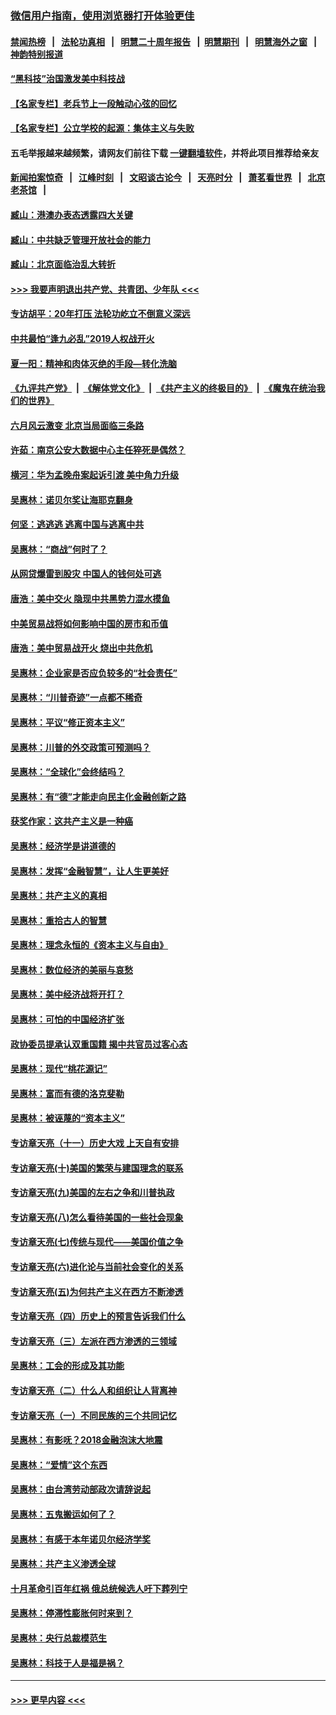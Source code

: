 ### [微信用户指南，使用浏览器打开体验更佳](https://github.com/gfw-breaker/banned-news1/blob/master/indexes/wechat-guide.md?t=0)
#### [禁闻热榜](热点新闻.md?t=0)  &nbsp;&nbsp;|&nbsp;&nbsp; [法轮功真相](https://github.com/gfw-breaker/truth/blob/master/README.md?t=0) &nbsp;&nbsp;|&nbsp;&nbsp; [明慧二十周年报告](https://github.com/gfw-breaker/mh-reports/blob/master/README.md?t=0) &nbsp;&nbsp;|&nbsp;&nbsp;[明慧期刊](https://github.com/gfw-breaker/mh-qikan) &nbsp;&nbsp;|&nbsp;&nbsp; [明慧海外之窗](https://github.com/gfw-breaker/mh-news/blob/master/README.md?t=0) &nbsp;&nbsp;|&nbsp;&nbsp; [神韵特别报道](https://github.com/gfw-breaker/mh-news/blob/master/shenyun.md?t=0)
#### [“黑科技”治国激发美中科技战](../pages/nsc423/n11638056.md?t=02041144) 
#### [【名家专栏】老兵节上一段触动心弦的回忆](../pages/nsc423/n11646016.md?t=02041144) 
#### [【名家专栏】公立学校的起源：集体主义与失败](../pages/nsc423/n11601833.md?t=02041144) 
#### 五毛举报越来越频繁，请网友们前往下载 [一键翻墙软件](https://github.com/gfw-breaker/ssr-accounts)，并将此项目推荐给亲友
#### [新闻拍案惊奇](https://github.com/gfw-breaker/banned-news1/blob/master/pages/link4.md) &nbsp;&nbsp;|&nbsp;&nbsp; [江峰时刻](https://github.com/gfw-breaker/banned-news1/blob/master/pages/link4.md) &nbsp;&nbsp;|&nbsp;&nbsp; [文昭谈古论今](https://github.com/gfw-breaker/banned-news1/blob/master/pages/link4.md) &nbsp;&nbsp;|&nbsp;&nbsp; [天亮时分](https://github.com/gfw-breaker/banned-news1/blob/master/pages/link4.md) &nbsp;&nbsp;|&nbsp;&nbsp; [萧茗看世界](https://github.com/gfw-breaker/banned-news1/blob/master/pages/link4.md) &nbsp;&nbsp;|&nbsp;&nbsp; [北京老茶馆](https://github.com/gfw-breaker/banned-news1/blob/master/pages/link4.md) &nbsp;&nbsp;|&nbsp;&nbsp; 
#### [臧山：港澳办表态透露四大关键](../pages/nsc423/n11421628.md?t=02041144) 
#### [臧山：中共缺乏管理开放社会的能力](../pages/nsc423/n11407457.md?t=02041144) 
#### [臧山：北京面临治乱大转折](../pages/nsc423/n11406895.md?t=02041144) 
#### [>>> 我要声明退出共产党、共青团、少年队 <<<](https://github.com/begood0513/goodnews/blob/master/quit/letter.md) 
#### [专访胡平：20年打压 法轮功屹立不倒意义深远](../pages/nsc423/n11398800.md?t=02041144) 
#### [中共最怕“逢九必乱”2019人权战开火](../pages/nsc423/n11385248.md?t=02041144) 
#### [夏一阳：精神和肉体灭绝的手段—转化洗脑](../pages/nsc423/n11368250.md?t=02041144) 
#### [《九评共产党》](https://github.com/begood0513/9ping.md/blob/master/README.md) &nbsp;|&nbsp; [《解体党文化》](../../../../jtdwh.md/blob/master/README.md)  &nbsp;|&nbsp; [《共产主义的终极目的》](../../../../gczydzjmd.md/blob/master/README.md) &nbsp;|&nbsp; [《魔鬼在统治我们的世界》](../../../../mgztzwmdsj.md/blob/master/README.md) 
#### [六月风云激变 北京当局面临三条路](../pages/nsc423/n11313668.md?t=02041144) 
#### [许茹：南京公安大数据中心主任猝死是偶然？](../pages/nsc423/n11064744.md?t=02041144) 
#### [横河：华为孟晚舟案起诉引渡 美中角力升级](../pages/nsc423/n11027230.md?t=02041144) 
#### [吴惠林：诺贝尔奖让海耶克翻身](../pages/nsc423/n10890049.md?t=02041144) 
#### [何坚：逃逃逃 逃离中国与逃离中共](../pages/nsc423/n10592891.md?t=02041144) 
#### [吴惠林：“商战”何时了？](../pages/nsc423/n10573558.md?t=02041144) 
#### [从网贷爆雷到股灾 中国人的钱何处可逃](../pages/nsc423/n10572800.md?t=02041144) 
#### [唐浩：美中交火 隐现中共黑势力混水摸鱼](../pages/nsc423/n10544040.md?t=02041144) 
#### [中美贸易战将如何影响中国的房市和币值](../pages/nsc423/n10543697.md?t=02041144) 
#### [唐浩：美中贸易战开火 烧出中共危机](../pages/nsc423/n10540126.md?t=02041144) 
#### [吴惠林：企业家是否应负较多的“社会责任”](../pages/nsc423/n10535022.md?t=02041144) 
#### [吴惠林：“川普奇迹”一点都不稀奇](../pages/nsc423/n10512808.md?t=02041144) 
#### [吴惠林：平议“修正资本主义”](../pages/nsc423/n10495724.md?t=02041144) 
#### [吴惠林：川普的外交政策可预测吗？](../pages/nsc423/n10462387.md?t=02041144) 
#### [吴惠林：“全球化”会终结吗？](../pages/nsc423/n10452838.md?t=02041144) 
#### [吴惠林：有“德”才能走向民主化金融创新之路](../pages/nsc423/n10432292.md?t=02041144) 
#### [获奖作家：这共产主义是一种癌](../pages/nsc423/n10431541.md?t=02041144) 
#### [吴惠林：经济学是讲道德的](../pages/nsc423/n10398014.md?t=02041144) 
#### [吴惠林：发挥“金融智慧”，让人生更美好](../pages/nsc423/n10375019.md?t=02041144) 
#### [吴惠林：共产主义的真相](../pages/nsc423/n10351394.md?t=02041144) 
#### [吴惠林：重拾古人的智慧](../pages/nsc423/n10337691.md?t=02041144) 
#### [吴惠林：理念永恒的《资本主义与自由》](../pages/nsc423/n10316274.md?t=02041144) 
#### [吴惠林：数位经济的美丽与哀愁](../pages/nsc423/n10292946.md?t=02041144) 
#### [吴惠林：美中经济战将开打？](../pages/nsc423/n10258825.md?t=02041144) 
#### [吴惠林：可怕的中国经济扩张](../pages/nsc423/n10219147.md?t=02041144) 
#### [政协委员提承认双重国籍 揭中共官员过客心态](../pages/nsc423/n10208809.md?t=02041144) 
#### [吴惠林：现代“桃花源记”](../pages/nsc423/n10185234.md?t=02041144) 
#### [吴惠林：富而有德的洛克斐勒](../pages/nsc423/n10142264.md?t=02041144) 
#### [吴惠林：被诬蔑的“资本主义”](../pages/nsc423/n10124816.md?t=02041144) 
#### [专访章天亮（十一）历史大戏 上天自有安排](../pages/nsc423/n10094905.md?t=02041144) 
#### [专访章天亮(十)美国的繁荣与建国理念的联系](../pages/nsc423/n10094899.md?t=02041144) 
#### [专访章天亮(九)美国的左右之争和川普执政](../pages/nsc423/n10094889.md?t=02041144) 
#### [专访章天亮(八)怎么看待美国的一些社会现象](../pages/nsc423/n10094857.md?t=02041144) 
#### [专访章天亮(七)传统与现代——美国价值之争](../pages/nsc423/n10093140.md?t=02041144) 
#### [专访章天亮(六)进化论与当前社会变化的关系](../pages/nsc423/n10092036.md?t=02041144) 
#### [专访章天亮(五)为何共产主义在西方不断渗透](../pages/nsc423/n10083620.md?t=02041144) 
#### [专访章天亮（四）历史上的预言告诉我们什么](../pages/nsc423/n10083606.md?t=02041144) 
#### [专访章天亮（三）左派在西方渗透的三领域](../pages/nsc423/n10081115.md?t=02041144) 
#### [吴惠林：工会的形成及其功能](../pages/nsc423/n10080633.md?t=02041144) 
#### [专访章天亮（二）什么人和组织让人背离神](../pages/nsc423/n10076637.md?t=02041144) 
#### [专访章天亮（一）不同民族的三个共同记忆](../pages/nsc423/n10074188.md?t=02041144) 
#### [吴惠林：有影呒？2018金融泡沫大地震](../pages/nsc423/n10040534.md?t=02041144) 
#### [吴惠林：“爱情”这个东西](../pages/nsc423/n10019423.md?t=02041144) 
#### [吴惠林：由台湾劳动部政次请辞说起](../pages/nsc423/n9979679.md?t=02041144) 
#### [吴惠林：五鬼搬运如何了？](../pages/nsc423/n9925338.md?t=02041144) 
#### [吴惠林：有感于本年诺贝尔经济学奖](../pages/nsc423/n9871883.md?t=02041144) 
#### [吴惠林：共产主义渗透全球](../pages/nsc423/n9812748.md?t=02041144) 
#### [十月革命引百年红祸 俄总统候选人吁下葬列宁](../pages/nsc423/n9810182.md?t=02041144) 
#### [吴惠林：停滞性膨胀何时来到？](../pages/nsc423/n9764136.md?t=02041144) 
#### [吴惠林：央行总裁模范生](../pages/nsc423/n9728134.md?t=02041144) 
#### [吴惠林：科技于人是福是祸？](../pages/nsc423/n9672982.md?t=02041144) 

----
#### [ >>> 更早内容 <<< ](../indexes/nsc423-earlier.md)
